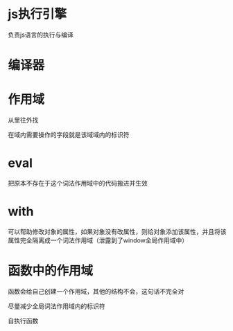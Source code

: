 # js执行引擎
  负责js语言的执行与编译


# 编译器



# 作用域
  从里往外找

  在域内需要操作的字段就是该域域内的标识符

  # eval 
  把原本不存在于这个词法作用域中的代码搬进并生效

  # with
  可以帮助修改对象的属性，如果对象没有改属性，则给对象添加该属性，并且将该属性完全隔离成一个词法作用域（泄露到了window全局作用域中）


  # 函数中的作用域
  函数会给自己创建一个作用域，其他的结构不会，这句话不完全对

  尽量减少全局词法作用域内的标识符

  自执行函数